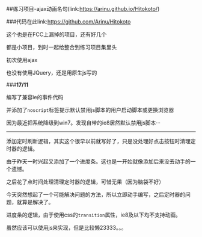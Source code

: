 ##练习项目-ajax动画名句(link:https://arinu.github.io/Hitokoto/)

###代码在此link:https://github.com/Arinu/Hitokoto

这个也是在FCC上漏掉的项目，还有好几个

都是小项目，到时一起给整合到练习项目集里头

初次使用ajax

也没有使用JQuery，还是用原生js写的


###**17/11**

编写了兼容ie的事件代码

并添加了<code>noscript</code>标签提示默认禁用js脚本的用户启动脚本或更换浏览器

因为最近把系统降级到win7。发现自带的ie8居然默认禁用js脚本···

***

添加定时刷新逻辑，其实这个很早以前就写好了，只是没处理好点击按钮时清理定时器的逻辑。

由于昨天一时兴起又添加了一个进度条。这也是一开始就像添加后来没去动手的一个遗憾。

之后花了点时间处理清理定时器的逻辑，可惜无果（因为脑袋不好）

今天突然想起了一个可能解决问题的方法，所以立即动手编写，之后定时器的问题，就算是解决了。

进度条的逻辑，由于使用css的<code>transition</code>属性，ie8及以下均不支持动画。

虽然应该可以使用js来实现，但是比较懒23333。。。